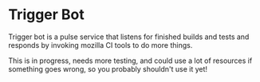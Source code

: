 # Trigger Bot

Trigger bot is a pulse service that listens for finished builds and
tests and responds by invoking mozilla CI tools to do more things.

This is in progress, needs more testing, and could use a lot of
resources if something goes wrong, so you probably shouldn't use it
yet!

